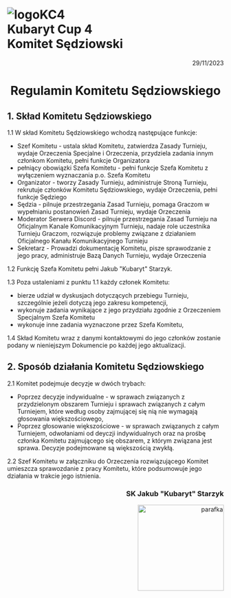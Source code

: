 # ![logoKC4](link) <br>Kubaryt Cup 4 <br>Komitet Sędziowski

<p align="right">29/11/2023</p>

<h1 align="center">Regulamin Komitetu Sędziowskiego</h1>

## 1. Skład Komitetu Sędziowskiego

1.1 W skład Komitetu Sędziowskiego wchodzą następujące funkcje:

  - Szef Komitetu - ustala skład Komitetu, zatwierdza Zasady Turnieju, wydaje Orzeczenia Specjalne i Orzeczenia, przydziela zadania innym członkom Komitetu, pełni funkcje Organizatora
  - pełniący obowiązki Szefa Komitetu - pełni funkcje Szefa Komitetu z wyłączeniem wyznaczania p.o. Szefa Komitetu
  - Organizator - tworzy Zasady Turnieju, administruje Stroną Turnieju, rekrutuje członków Komitetu Sędziowskiego, wydaje Orzeczenia, pełni funkcje Sędziego
  - Sędzia - pilnuje przestrzegania Zasad Turnieju, pomaga Graczom w wypełnianiu postanowień Zasad Turnieju, wydaje Orzeczenia
  - Moderator Serwera Discord - pilnuje przestrzegania Zasad Turnieju na Oficjalnym Kanale Komunikacyjnym Turnieju, nadaje role uczestnika Turnieju Graczom, rozwiązuje problemy związane z działaniem Oficjalnego Kanału Komunikacyjnego Turnieju
  - Sekretarz - Prowadzi dokumentację Komitetu, pisze sprawodzanie z jego pracy, administruje Bazą Danych Turnieju, wydaje Orzeczenia

1.2 Funkcję Szefa Komitetu pełni Jakub "Kubaryt" Starzyk.

1.3 Poza ustaleniami z punktu 1.1 każdy członek Komitetu:

  - bierze udział w dyskusjach dotyczących przebiegu Turnieju, szczególnie jeżeli dotyczą jego zakresu kompetencji,
  - wykonuje zadania wynikające z jego przydziału zgodnie z Orzeczeniem Specjalnym Szefa Komitetu
  - wykonuje inne zadania wyznaczone przez Szefa Komitetu,

1.4 Skład Komitetu wraz z danymi kontaktowymi do jego członków zostanie podany w nieniejszym Dokumencie po każdej jego aktualizacji.

## 2. Sposób działania Komitetu Sędziowskiego

2.1 Komitet podejmuje decyzje w dwóch trybach:
- Poprzez decyzje indywidualne - w sprawach związanych z przydzielonym obszarem Turnieju i sprawach związanych z całym Turniejem, które według osoby zajmującej się nią nie wymagają głosowania większościowego,
- Poprzez głosowanie większościowe - w sprawach związanych z całym Turniejem, odwołaniami od deyczji indywidualnych oraz na prośbę członka Komitetu zajmującego się obszarem, z którym związana jest sprawa. Decyzje podejmowane są większością zwykłą.

2.2 Szef Komitetu w załączniku do Orzeczenia rozwiązującego Komitet umieszcza sprawozdanie z pracy Komitetu, które podsumowuje jego działania w trakcie jego istnienia.

### <p align="right">SK Jakub "Kubaryt" Starzyk</p>
<div align="right"><img src="https://media.discordapp.net/attachments/1022538414328913930/1136284542727110656/image-removebg-preview_3.png" alt="parafka" style="height: auto; width:200px; float:right;"/></div>


